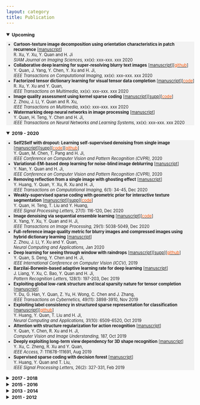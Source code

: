 ```yaml
---
layout: category
title: Publication
---
```


<details open="">
<summary><span style="font-size: 105%;"><strong><small>Upcoming</small></strong></span></summary>
<small>
<ul style="background-color: #f2f2f2;">
<li><span style="font-size: 95%;"><strong>Cartoon-texture image decomposition using orientation characteristics in patch recurrence</strong>  [<a href="https://github.com/csyhquan/csyhquan.github.io/raw/master/manuscript/20x-siam-Cartoon-Texture%20Image%20Decomposition%20using%20Orientation%20Characteristics%20in%20Patch%20Recurrence.pdf">manuscript</a>]</span><br />
<span style="font-size: 95%;"> R. Xu, Y. Xu, Y. Quan and H. Ji<br />
<em>SIAM Journal on Imaging Sciences, </em>xx(x): xxx–xxx. xxx 2020</span></li>
<li><span style="font-size: 95%;"><strong>Collaborative deep learning for super-resolving blurry text images</strong>  [<a href="https://github.com/csyhquan/csyhquan.github.io/raw/master/manuscript/20x-tci-Collaborative%20Deep%20Learning%20for%20Super-Resolving%20Blurry%20Text%20Images.pdf">manuscript</a>][<a href="https://github.com/csjietingyang/ImplementationOfOurAcceptedPaper"><font color="#F75000">github</font></a>]</span><br />
<span style="font-size: 95%;">Y. Quan, J. Yang, Y. Chen, Y. Xu and H. Ji, <br />
<em>IEEE Transactions on Computational Imaging, </em>xx(x): xxx–xxx. xxx 2020</span></li>
<li><span style="font-size: 95%;"><strong>Factorized tensor dictionary learning for visual tensor data completion</strong>  [<a href="https://github.com/csyhquan/csyhquan.github.io/raw/master/manuscript/20x-tmm-Factorized%20Tensor%20Dictionary%20Learning%20for%20Visual%20Tensor%20Data%20Completion.PDF">manuscript</a>][<a href="https://github.com/csyhquan/csyhquan.github.io/raw/master/code/tensor_completion.rar"><font color="#F75000">code</font></a>]</span><br />
<span style="font-size: 95%;">R. Xu, Y. Xu and Y. Quan, <br />
<em>IEEE Transactions on Multimedia, </em>xx(x): xxx–xxx. xxx 2020</span></li>
<li><span style="font-size: 95%;"><strong>Image quality assessment using kernel sparse coding</strong>  [<a href="https://github.com/csyhquan/csyhquan.github.io/raw/master/manuscript/20x-tmm-Image%20Quality%20Assessment%20Using%20Kernel%20Sparse%20Coding.pdf">manuscript</a>][<a href="https://github.com/csyhquan/csyhquan.github.io/raw/master/manuscript/20x-tmm-Image%20Quality%20Assessment%20Using%20Kernel%20Sparse%20Coding%20(SUPP).pdf">supp</a>][<a href="https://github.com/csyhquan/csyhquan.github.io/raw/master/code/TMM-kernel/TMM-KSC_IQA-FinalCode.rar"><font color="#F75000">code</font></a>]</span><br />
<span style="font-size: 95%;"> Z. Zhou, J. Li, Y. Quan and R. Xu, <br />
<em>IEEE Transactions on Multimedia, </em>xx(x): xxx–xxx. xxx 2020</span></li>
<li><span style="font-size: 95%;"><strong>Watermarking deep neural networks in image processing</strong>  [<a href="https://github.com/csyhquan/csyhquan.github.io/raw/master/manuscript/20x-tnnls-Watermarking%20Deep%20Neural%20Networks%20in%20Image%20Processing.pdf">manuscript</a>]</span><br />
<span style="font-size: 95%;"> Y. Quan, H. Teng, Y. Chen and H. Ji, <br />
<em>IEEE Transactions on Neural Networks and Learning Systems, </em>xx(x): xxx–xxx. xxx 2020</span></li>
</ul>
</small>
</details>


<details open="">
<summary><span style="font-size: 105%;"><strong><small>2019 - 2020</small></strong></span></summary>
<small>
<ul style="background-color: #f2f2f2;">
 <li><span style="font-size: 95%;"><strong>Self2Self with dropout: Learning self-supervised denoising from single image</strong>  [<a href="https://github.com/csyhquan/csyhquan.github.io/raw/master/manuscript/20x-cvpr-Self2Self%20With%20Dropout%20Learning%20Self-Supervised%20Denoising%20From%20Single%20Image.pdf">manuscript</a>][<a href="https://github.com/csyhquan/csyhquan.github.io/raw/master/manuscript/20x-cvpr-Self2Self%20With%20Dropout%20Learning%20Self-Supervised%20Denoising%20From%20Single%20Image%20(SUPP).pdf">supp</a>][<a href="https://github.com/csyhquan/csyhquan.github.io/raw/master/code/Self2Self/Self2Self.rar"><font color="#F75000">code</font></a>][<a href="https://github.com/scut-mingqinchen/self2self"><font color="#F75000">github</font></a>]</span><br />
<span style="font-size: 95%;"> Y. Quan, M. Chen, T. Pang and H. Ji,<br />
<em>IEEE Conference on Computer Vision and Pattern Recognition (CVPR), </em>2020</span></li><!--Seattle(virtual），Jun-->
<li><span style="font-size: 95%;"><strong>Variational-EM-based deep learning for noise-blind image deblurring</strong>  [<a href="https://github.com/csyhquan/csyhquan.github.io/raw/master/manuscript/20-cvpr-Variational-EM-based%20Deep%20Learning%20for%20Noise-blind%20Image%20Deblurring.pdf">manuscript</a>]</span><br />
<span style="font-size: 95%;"> Y. Nan, Y. Quan and H. Ji, <br />
<em>IEEE Conference on Computer Vision and Pattern Recognition (CVPR), </em>2020</span></li><!--Seattle(virtual），Jun-->
<li><span style="font-size: 95%;"><strong>Removing reflection from a single image with ghosting effect</strong> [<a href="https://github.com/csyhquan/csyhquan.github.io/raw/master/manuscript/20-tci-Removing%20Reflection%20From%20a%20Single%20Image%20With%20Ghosting%20Effect.pdf" download="github3">manuscript</a>]</span><br />
<span style="font-size: 95%;"> Y. Huang, Y. Quan, Y. Xu, R. Xu and H. Ji,<br />
 <em> IEEE Transactions on Computational Imaging, </em>6(1): 34-45, Dec 2020</span></li>
 <li><span style="font-size: 95%;"><strong>Weakly-supervised sparse coding with geometric prior for interactive texture segmentation</strong> [<a href="https://github.com/csyhquan/csyhquan.github.io/raw/master/manuscript/20-spl-Weakly-Supervised%20Sparse%20Coding%20with%20Geometric%20Prior%20for%20Interactive%20Texture%20Segmentation.pdf" download="github4">manuscript</a>][<a href="https://github.com/csyhquan/csyhquan.github.io/raw/master/manuscript/20-spl-Weakly-Supervised%20Sparse%20Coding%20with%20Geometric%20Prior%20for%20Interactive%20Texture%20Segmentation%20(SUPP).pdf" download="sup3">supp</a>][<a href="https://github.com/csyhquan/csyhquan.github.io/raw/master/code/code-texture%20segmentation.rar"><font color="#F75000">code</font></a>]</span><br />
<span style="font-size: 95%;"> Y. Quan, H. Teng, T. Liu and Y. Huang,<br />
 <em> IEEE Signal Processing Letters, </em>27(1): 116-120, Dec 2020</span></li>
 <li><span style="font-size: 95%;"><strong>Image denoising via sequential ensemble learning</strong> [<a href="https://github.com/csyhquan/csyhquan.github.io/raw/master/manuscript/20-tip-Image%20Denoising%20via%20Sequential%20Ensemble%20Learning.pdf" download="github4">manuscript</a>][<a href="https://github.com/csyhquan/csyhquan.github.io/raw/master/code/20-tip-Image%20Denoising%20via%20Sequential%20Ensemble%20Learning/ensemble-denoiser.rar" download="code9"><font color="#F75000">code</font></a>]</span><br />
<span style="font-size: 95%;"> X. Yang, Y. Xu, Y. Quan and H. Ji,<br />
 <em> IEEE Transactions on Image Processing, </em>29(1): 5038-5049, Dec 2020</span></li>
 <li><span style="font-size: 95%;"><strong>Full-reference image quality metric for blurry images and compressed images using hybrid dictionary learning</strong> [<a href="https://github.com/csyhquan/csyhquan.github.io/raw/master/manuscript/20-nca-Full-reference%20image%20quality%20metric%20for%20blurry%20images%20and%20compressed%20images%20using%20hybrid%20dictionary%20learning.pdf" download="github">manuscript</a>] </span><br />
<span style="font-size: 95%;"> Z. Zhou, J. Li, Y. Xu and Y. Quan,<br />
<em> Neural Computing and Applications, </em>Jan 2020</span></li>

<li><span style="font-size: 95%;"><strong>Deep learning for seeing through window with raindrops</strong> [<a href="https://github.com/csyhquan/csyhquan.github.io/raw/master/manuscript/19-iccv-Deep%20Learning%20for%20Seeing%20Through%20Window%20With%20Raindrops.pdf" download="github1">manuscript</a>][<a href="https://github.com/csyhquan/csyhquan.github.io/raw/master/manuscript/19-iccv-Deep%20Learning%20for%20Seeing%20Through%20Window%20With%20Raindrops%20(SUPP).pdf" download="sup2">supp</a>][<a href="https://github.com/jackiesdd/raindropAttention"><font color="#F75000">github</font></a>]</span><br />
<span style="font-size: 95%;"> Y. Quan, S. Deng, Y. Chen and H. Ji,<br />
 <em> IEEE International Conference on Computer Vision (ICCV), </em><!--Seoul, Oct -->2019</span></li>
 <li><span style="font-size: 95%;"><strong>Barzilai-Borwein-based adaptive learning rate for deep learning</strong> [<a href="https://github.com/csyhquan/csyhquan.github.io/raw/master/manuscript/19-pr-Barzilai%E2%80%93Borwein-based%20adaptive%20learning%20rate%20for%20deep%20learning.pdf" download="github6">manuscript</a>]</span><br />
<span style="font-size: 95%;"> J. Liang, Y. Xu, C. Bao, Y. Quan and H. Ji,<br />
 <em> Pattern Recognition Letters, </em>128(1): 197-203, Dec 2019</span></li>
 <li><span style="font-size: 95%;"><strong>Exploiting global low-rank structure and local sparsity nature for tensor completion</strong> [<a href="https://github.com/csyhquan/csyhquan.github.io/raw/master/manuscript/19-tcyb-Exploiting%20Global%20Low-rank%20Structure%20and%20Local%20Sparsity%20Nature%20for%20Tensor%20Completion.pdf" download="github10">manuscript</a>]</span><br />
<span style="font-size: 95%;"> Y. Du, G. Han, Y. Quan, Z. Yu, H. Wong, C. Chen and J. Zhang,<br />
<em> IEEE Transactions on Cybernetics,</em> 49(11): 3898-3910, Nov 2019</span></li>
<li><span style="font-size: 95%;"><strong>Exploiting label consistency in structured sparse representation for classification</strong> [<a href="https://github.com/csyhquan/csyhquan.github.io/raw/master/manuscript/19-nca-Exploiting%20label%20consistency%20in%20structured%20sparse%20representation%20for%20classification.pdf" download="github7">manuscript</a>][<a href="https://github.com/csyongdu/Exploiting-Global-Low-Rank-Structure-and-Local-Sparsity-Nature-for-Tensor-Completion"><font color="#F75000">github</font></a>] </span><br />
<span style="font-size: 95%;"> Y. Huang, Y. Quan, T. Liu and H. Ji,<br />
<em> Neural Computing and Applications, </em>31(10): 6509-6520, Oct 2019</span></li>
<li><span style="font-size: 95%;"><strong>Attention with structure regularization for action recognition</strong> [<a href="https://github.com/csyhquan/csyhquan.github.io/raw/master/manuscript/19-cviu-Attention%20with%20structure%20regularization%20for%20action%20recognition.pdf" download="github8">manuscript</a>]</span><br />
<span style="font-size: 95%;"> Y. Quan, Y. Chen, R. Xu and H. Ji,<br />
<em> Computer Vision and Image Understanding, </em>187, Oct 2019</span></li>
<li><span style="font-size: 95%;"><strong>Deeply exploiting long-term view dependency for 3D shape recognition</strong> [<a href="https://github.com/csyhquan/csyhquan.github.io/raw/master/manuscript/19-access-Deeply%20Exploiting%20Long-Term%20View%20Dependency%20for%203D%20Shape%20Recognition.pdf" download="github9">manuscript</a>] </span><br />
<span style="font-size: 95%;"> Y. Xu, C. Zheng, R. Xu and Y. Quan,<br />
<em> IEEE Access, </em>7: 111678-111691, Aug 2019</span></li>
 <li><span style="font-size: 95%;"><strong>Supervised sparse coding with decision forest</strong> [<a href="https://github.com/csyhquan/csyhquan.github.io/raw/master/manuscript/19-spl-Supervised%20Sparse%20Coding%20With%20Decision%20Forest.pdf" download="github5">manuscript</a>]</span><br />
<span style="font-size: 95%;"> Y. Huang, Y. Quan and T. Liu,<br />
 <em> IEEE Signal Processing Letters, </em>26(2): 327-331, Feb 2019</span></li>
</ul>
</small>
</details>



<details>
<summary><span style="font-size: 105%;"><strong><small>2017 - 2018</small></strong></span></summary>
<small>
<ul style="background-color: #f2f2f2;">
<li><span style="font-size: 95%;"><strong>Sparse coding and dictionary learning with class-speciﬁc group sparsity</strong> [<a href="https://github.com/csyhquan/csyhquan.github.io/raw/master/manuscript/18-nca-Sparse%20coding%20and%20dictionary%20learning%20with%20class-speci%EF%AC%81c%20group%20sparsity.pdf" download="github11">manuscript</a>] </span><br />
<span style="font-size: 95%;"> Y. Sun, Y. Quan and J. Fu,<br />
<em> Neural Computing and Applications,</em> 30(4): 1265-1275, Aug 2018</span></li>

<li><span style="font-size: 95%;"><strong>Estimating defocus blur via rank of local patches</strong> [<a href="https://github.com/csyhquan/csyhquan.github.io/raw/master/manuscript/17-iccv-Estimating%20Defocus%20Blur%20via%20Rank%20of%20Local%20Patches.pdf" download="github12">manuscript</a>][<a href="https://github.com/csyhquan/csyhquan.github.io/raw/master/manuscript/17-iccv-Estimating%20Defocus%20Blur%20via%20Rank%20of%20Local%20Patches%20(SUPP).pdf" download="supp">supp</a>][<a href="https://github.com/csyhquan/csyhquan.github.io/raw/master/code/17-iccv-Estimating%20Defocus%20Blur%20via%20Rank%20of%20Local%20Patches/Defocus_estimator_v1.0.rar" download="code8"><font color="#F75000">code</font></a>]</span><br />
<span style="font-size: 95%;"> G. Xu, Y. Quan and H. Ji,<br />
<em> IEEE International Conference on Computer Vision (ICCV), </em><!--Venice, Oct -->2017</span></li>
<li><span style="font-size: 95%;"><strong>Image-based action recognition using hint-enhanced deep neural network</strong> [<a href="https://github.com/csyhquan/csyhquan.github.io/raw/master/manuscript/17-nc-Image-based%20action%20recognition%20using%20hint-enhanced%20deep%20neural%20network.pdf" download="github13">manuscript</a>] </span><br />
<span style="font-size: 95%;"> T. Qi, Y. Xu, Y. Quan, Y. Wang and H. Ling,<br />
<em>Neurocomputing, </em>267: 475-488, Dec 2017</span></li>
<li><span style="font-size: 95%;"><strong>Spatiotemporal lacunarity spectrum for dynamic texture classification</strong> [<a href="https://github.com/csyhquan/csyhquan.github.io/raw/master/manuscript/17-cviu-Spatiotemporal%20lacunarity%20spectrum%20for%20dynamic%20texture%20classification.pdf" download="github14">manuscript</a>] </span><br />
<span style="font-size: 95%;"> Y. Quan, Y. Sun and Y. Xu,<br />
<em>Computer Vision and Image Understanding, </em>165: 85-96, Dec 2017</span></li>
</ul>
</small>
</details>




<details>
<summary><span style="font-size: 105%;"><strong><small>2015 - 2016</small></strong></span></summary>
<small>
<ul style="background-color: #f2f2f2;">
<li><span style="font-size: 95%;"><strong>Equiangular kernel dictionary learning with applications to dynamic texture analysis</strong> [<a href="https://github.com/csyhquan/csyhquan.github.io/raw/master/manuscript/16-cvpr-Equiangular%20Kernel%20Dictionary%20Learning%20with%20Applications%20to%20Dynamic%20Texture%20Analysis.pdf" download="github15">manuscript</a>]</span><br />
<span style="font-size: 95%;">Y. Quan, C. Bao and H. Ji,<br />
<em>IEEE Conference on Computer Vision and Pattern Recognition (CVPR), </em><!--Las Vegas, Jun, -->2016</span></li>
<li><span style="font-size: 95%;"><strong>Sparse coding for classification via discrimination ensemble</strong> [<a href="https://github.com/csyhquan/csyhquan.github.io/raw/master/manuscript/16-cvpr-Sparse%20Coding%20for%20Classification%20via%20Discrimination%20Ensemble.pdf" download="github16">manuscript</a>]</span><br />
<span style="font-size: 95%;">Y. Quan, Y. Xu, Y. Sun, Y. Huang and H. Ji,<br />
<em> IEEE Conference on Computer Vision and Pattern Recognition (CVPR), </em><!--Las Vegas, Jun, -->2016</span></li>
<li><span style="font-size: 95%;"><strong>Dictionary learning for sparse coding: Algorithms and convergence analysis</strong> [<a href="https://github.com/csyhquan/csyhquan.github.io/raw/master/manuscript/16-tpami-Dictionary%20learning%20for%20sparse%20coding_Algorithms%20and%20convergence%20analysis.pdf" download="github17">manuscript</a>] </span><br />
<span style="font-size: 95%;"> C. Bao, H. Ji, Y. Quan and Z. Shen,<br />
<em> IEEE Transactions on Patter Analysis and Machine Intelligence,</em> 38(7): 1356-1369, Jul 2016</span></li>
<li><span style="font-size: 95%;"><strong>Supervised dictionary learning with multiple classifier integration</strong> [<a href="https://github.com/csyhquan/csyhquan.github.io/raw/master/manuscript/16-pr-Supervised%20dictionary%20learning%20with%20multiple%20classifier%20integration.pdf" download="github18">manuscript</a>][<a href="https://github.com/csyhquan/csyhquan.github.io/raw/master/code/16-pr-Supervised%20dictionary%20learning%20with%20multiple%20classifier%20integration/MCDLv7_pcode.rar" download="code7"><font color="#1F75000">code</font></a>] </span><br />
<span style="font-size: 95%;">Y. Quan, Y. Xu, Y. Sun and Y. Huang,<br />
<em> Pattern Recognition,</em> 55: 247-260, Jul 2016</span></li>


<li><span style="font-size: 95%;"><strong>Dynamic texture recognition via orthogonal tensor dictionary learning</strong> [<a href="https://github.com/csyhquan/csyhquan.github.io/raw/master/manuscript/15-iccv-Dynamic%20Texture%20Recognition%20via%20Orthogonal%20Tensor%20Dictionary%20Learning.pdf" download="github20">manuscript</a>]</span><br />
<span style="font-size: 95%;">Y. Quan, Y. Huang and H. Ji,<br />
<em> IEEE International Conference on Computer Vision (ICCV), </em><!--Santiago, Dec, -->2015</span></li>
<li><span style="font-size: 95%;"><strong>Structured sparse coding for classification via reweighted l{1,2} minimization</strong> [<a href="https://github.com/csyhquan/csyhquan.github.io/raw/master/manuscript/15-cccv-Structured%20Sparse%20Coding%20for%20Classification%20via%20Reweighted%20l12%20minimization.pdf" download="github21">manuscript</a>]</span><br />
<span style="font-size: 95%;">Y. Xu, Y. Sun, Y. Quan and Y. Luo,<br />
<em> The Chinese Conference on Computer Vision (CCCV), </em><!--Xi'an, Sep, -->2015</span></li>
<li><span style="font-size: 95%;"><strong>Characterizing dynamic textures with space-time lacunarity analysis</strong> [<a href="https://github.com/csyhquan/csyhquan.github.io/raw/master/manuscript/15-icme-CHARACTERIZING%20DYNAMIC%20TEXTURES%20WITH%20SPACE-TIME%20LACUNARITY%20ANALYSIS.pdf" download="github19">manuscript</a>]</span><br />
<span style="font-size: 95%;">Y. Sun, Y. Xu and Y. Quan,<br />
<em> IEEE International Conference on Multimedia and Expo (ICME), </em>Oral, <!--Torino, Jun, -->2015</span></li>
<li><span style="font-size: 95%;"><strong>Classifying dynamic textures via spatiotemporal fractal analysis</strong> [<a href="https://github.com/csyhquan/csyhquan.github.io/raw/master/manuscript/15-pr-Classifying%20dynamic%20textures%20via%20spatiotemporal%20fractal%20analysis.pdf" download="github24">manuscript</a>] </span><br />
<span style="font-size: 95%;">Y. Xu, Y. Quan, Z. Zhang, H. Ling and H. Ji,<br />
<em> Pattern Recognition,</em> 48(10): 3239-3248, Oct 2015</span></li>
<li><span style="font-size: 95%;"><strong>Fractal analysis for reduced reference image quality assessment</strong> [<a href="https://github.com/csyhquan/csyhquan.github.io/raw/master/manuscript/15-tip-Fractal%20Analysis%20for%20Reduced%20Reference%20Image%20Quality%20Assessment.pdf" download="github22">manuscript</a>] </span><br />
<span style="font-size: 95%;"> Y. Xu, D. Liu, Y. Quan and P. Callet,<br />
<em> IEEE Transactions on Image Processing,</em> 24(7): 2089-2109, Jul 2015</span></li>
<li><span style="font-size: 95%;"><strong>Discriminative structured dictionary learning with hierarchical group sparsity</strong> [<a href="https://github.com/csyhquan/csyhquan.github.io/raw/master/manuscript/15-cviu-Discriminative%20structured%20dictionary%20learning%20with%20hierarchical%20group%20sparsity.pdf" download="github26">manuscript</a>][<a href="https://github.com/csyhquan/csyhquan.github.io/raw/master/code/15-cviu-Discriminative%20structured%20dictionary%20learning%20with%20hierarchical%20group%20sparsity/child_dl_v2.rar" download="code6"><font color="#F75000">code</font></a>]</span><br />
<span style="font-size: 95%;">Y. Xu, Y. Sun, Y. Quan and B. Zheng,<br />
<em> Computer Vision and Image Understanding,</em> 136: 59-68, Jul 2015</span></li>
<li><span style="font-size: 95%;"><strong>Directional regularity for visual quality estimation</strong> [<a href="https://github.com/csyhquan/csyhquan.github.io/raw/master/manuscript/15-sp-Directional%20regularity%20for%20visual%20quality%20estimation.pdf" download="github23">manuscript</a>] </span><br />
<span style="font-size: 95%;">D. Liu, Y. Xu, Y. Quan, Z. Yu and P. Callet,<br />
<em> Signal Processing,</em> 110: 211-221, May 2015</span></li>
<li><span style="font-size: 95%;"><strong>Data-driven multi-scale non-local wavelet frame construction and image recovery</strong> [<a href="https://github.com/csyhquan/csyhquan.github.io/raw/master/manuscript/15-josc-Data-driven%20multi-scale%20non-local%20wavelet%20frame%20construction%20and%20image%20recovery.pdf" download="github25">manuscript</a>][<a href="https://github.com/csyhquan/csyhquan.github.io/raw/master/code/15-josc-Data-driven%20multi-scale%20non-local%20wavelet%20frame%20construction%20and%20image%20recovery/NLFrame.rar" download="code5"><font color="#F75000">code</font></a>] </span><br />
<span style="font-size: 95%;">Y. Quan, H. Ji and Z. Shen,<br />
<em> Journal of Scientific Computing,</em> 63(2): 307-329, May 2015</span></li>
</ul>
</small>
</details>





<details>
<summary><span style="font-size: 105%;"><strong><small>2013 - 2014</small></strong></span></summary>
<small>
<ul style="background-color: #f2f2f2;">
<li><span style="font-size: 95%;"><strong>A convergent incoherent dictionary learning algorithm for sparse coding</strong> [<a href="https://github.com/csyhquan/csyhquan.github.io/raw/master/manuscript/14-eccv-A%20Convergent%20Incoherent%20Dictionary%20Learning%20Algorithm%20for%20Sparse%20Coding.pdf" download="github27">manuscript</a>]</span><br />
<span style="font-size: 95%;">C. Bao, Y. Quan and H. Ji,<br />
<em> European Conference on Computer Vision (ECCV), </em><!--Zurich, Sep -->2014</span></li>
<li><span style="font-size: 95%;"><strong>L0 norm based dictionary learning by proximal methods with global convergence</strong> [<a href="https://github.com/csyhquan/csyhquan.github.io/raw/master/manuscript/14-cvpr-l0%20norm%20based%20dictionary%20learning%20by%20proximal%20methods%20with%20global%20convergence.pdf" download="github28">manuscript</a>][<a href="https://github.com/csyhquan/csyhquan.github.io/raw/master/code/14-cvpr-l0%20norm%20based%20dictionary%20learning%20by%20proximal%20methods%20with%20global%20convergence/l0_dicti_learning_v2.rar" download="code4"><font color="#F75000">code</font></a>]</span><br />
<span style="font-size: 95%;">C. Bao, H. Ji, Y. Quan and Z. Shen,<br />
<em>  IEEE Conference on Computer Vision and Pattern Recognition (CVPR), </em>oral, <!--Columbus, Jun -->2014</span></li>
<li><span style="font-size: 95%;"><strong>Lacunarity analysis on image patterns for texture classification</strong> [<a href="https://github.com/csyhquan/csyhquan.github.io/raw/master/manuscript/14-cvpr-Lacunarity%20Analysis%20on%20Image%20Patterns%20for%20Texture%20Classification.pdf" download="github29">manuscript</a>]</span><br />
<span style="font-size: 95%;">Y. Quan, Y. Xu, Y. Sun and Y. Luo,<br />
<em>  IEEE Conference on Computer Vision and Pattern Recognition (CVPR), </em><!--Columbus, Jun -->2014</span></li>
<li><span style="font-size: 95%;"><strong>Reduced reference image quality assessment using regularity of phase congruency</strong> [<a href="https://github.com/csyhquan/csyhquan.github.io/raw/master/manuscript/14-spic-Reduced%20Reference%20Image%20Quality%20Assessment%20Using%20Regularity%20of%20Phase%20Congruency.pdf" download="github30">manuscript</a>]</span><br />
<span style="font-size: 95%;">D. Liu, Y. Xu, Y. Quan and P. Callet,<br />
<em> Signal Processing: Image Communication,</em> 29(8): 844-855, Sep 2014</span></li>
<li><span style="font-size: 95%;"><strong>A distinct and compact texture descriptor</strong> [<a href="https://github.com/csyhquan/csyhquan.github.io/raw/master/manuscript/14-ivc-A%20distinct%20and%20compact%20texture%20descriptor.pdf" download="github31">manuscript</a>][<a href="https://github.com/csyhquan/csyhquan.github.io/raw/master/code/14-ivc-A%20distinct%20and%20compact%20texture%20descriptor/pfs_v1.rar" download="code3"><font color="#F75000">code</font></a>]</span><br />
<span style="font-size: 95%;"> Y. Quan, Y. Xu and Y. Sun,<br />
<em> Image and Vision Computing,</em> 32(4): 250-259, Apr 2014</span></li>
</ul>
</small>
</details>


<details>
<summary><span style="font-size: 105%;"><strong><small>2011 - 2012</small></strong></span></summary>
<small>
<ul style="background-color: #f2f2f2;">
<li><span style="font-size: 95%;"><strong>Contour-based recognition</strong> [<a href="https://github.com/csyhquan/csyhquan.github.io/raw/master/manuscript/12-cvpr-Contour-Based%20Recognition.pdf" download="github33">manuscript</a>][<a href="https://github.com/csyhquan/csyhquan.github.io/raw/master/code/12-cvpr-Contour-Based%20Recognition/mtp_demo_v3.rar" download="code2"><font color="#F75000">code</font></a>]</span><br />
<span style="font-size: 95%;">Y. Xu; Y. Quan, Z. Zhang, H. Ji, C. Fermüller, M. Nishigaki and D. Dementhon,<br />
<em>  IEEE Conference on Computer Vision and Pattern Recognition (CVPR), </em><!--Rhode Island, Jun -->2012</span></li>
<li><span style="font-size: 95%;"><strong>Dynamic texture classification using dynamic fractal analysis</strong> [<a href="https://github.com/csyhquan/csyhquan.github.io/raw/master/manuscript/11-iccv-Dynamic%20Texture%20Classification%20Using%20Dynamic%20Fractal%20Analysis.pdf" download="github34">manuscript</a>][<a href="https://github.com/csyhquan/csyhquan.github.io/raw/master/code/11-iccv-Dynamic%20Texture%20Classification%20Using%20Dynamic%20Fractal%20Analysis/dfs_toolbox_v5.rar" download="code1"><font color="#F75000">code</font></a>]</span><br />
<span style="font-size: 95%;">Y. Xu, Y. Quan, H. Ling and H. Ji,<br />
<em>  IEEE International Conference on Computer Vision (ICCV), </em><!--Barcelona, Nov -->2011</span></li>
</ul>
</small>
</details>